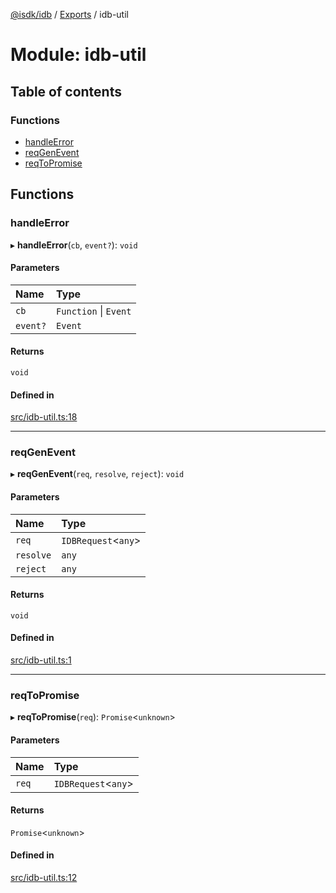 [@isdk/idb](../README.md) / [Exports](../modules.md) / idb-util

# Module: idb-util

## Table of contents

### Functions

- [handleError](idb_util.md#handleerror)
- [reqGenEvent](idb_util.md#reqgenevent)
- [reqToPromise](idb_util.md#reqtopromise)

## Functions

### handleError

▸ **handleError**(`cb`, `event?`): `void`

#### Parameters

| Name | Type |
| :------ | :------ |
| `cb` | `Function` \| `Event` |
| `event?` | `Event` |

#### Returns

`void`

#### Defined in

[src/idb-util.ts:18](https://github.com/isdk/idb.js/blob/6598250/src/idb-util.ts#L18)

___

### reqGenEvent

▸ **reqGenEvent**(`req`, `resolve`, `reject`): `void`

#### Parameters

| Name | Type |
| :------ | :------ |
| `req` | `IDBRequest`<`any`\> |
| `resolve` | `any` |
| `reject` | `any` |

#### Returns

`void`

#### Defined in

[src/idb-util.ts:1](https://github.com/isdk/idb.js/blob/6598250/src/idb-util.ts#L1)

___

### reqToPromise

▸ **reqToPromise**(`req`): `Promise`<`unknown`\>

#### Parameters

| Name | Type |
| :------ | :------ |
| `req` | `IDBRequest`<`any`\> |

#### Returns

`Promise`<`unknown`\>

#### Defined in

[src/idb-util.ts:12](https://github.com/isdk/idb.js/blob/6598250/src/idb-util.ts#L12)
